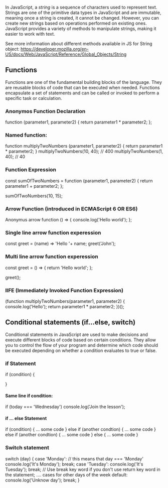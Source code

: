 In JavaScript, a *string* is a sequence of characters used to represent text. Strings are one of the primitive data types in JavaScript and are immutable, meaning once a string is created, it cannot be changed. However, you can create new strings based on operations performed on existing ones. JavaScript provides a variety of methods to manipulate strings, making it easier to work with text.

See more information about different methods available in JS for String object: https://developer.mozilla.org/en-US/docs/Web/JavaScript/Reference/Global_Objects/String


## Functions

Functions are one of the fundamental building blocks of the language. They are reusable blocks of code that can be executed when needed. Functions encapsulate a set of statements and can be called or invoked to perform a specific task or calculation. 

### Anonymos Function Declaration 
function (parameter1, parameter2) {
  return parameter1 * parameter2;
};

### Named function:
function multiplyTwoNumbers (parameter1, parameter2) {
  return parameter1 * parameter2;
}
multiplyTwoNumbers(10, 40); // 400
multiplyTwoNumbers(1, 40); // 40

### Function Expression
const sumOfTwoNumbers = function (parameter1, parameter2) {
  return parameter1 + parameter2;
};

sumOfTwoNumbers(10, 15);

### Arrow Function (introduced in ECMAScript 6 OR ES6)
Anonymus arrow function
() => {
  console.log('Hello world');
};

### Single line arrow function experession
const greet = (name) =>  'Hello '+ name;
greet('John');

### Multi line arrow function experession
const greet = () => {
  return 'Hello world';
};

greet();

### IIFE (Immediately Invoked Function Expression)
(function multiplyTwoNumbers(parameter1, parameter2) {
	console.log('Hello');
	return parameter1 * parameter2;
})();


## Conditional statements (if...else, switch)

Conditional statements in JavaScript are used to make decisions and execute different blocks of code based on certain conditions. They allow you to control the flow of your program and determine which code should be executed depending on whether a condition evaluates to true or false.

### if Statement

if (condition) {

}
#### Same line if condition:
if (today === 'Wednesday') console.log('Join the lesson');

#### if ... else Statement
if (condition) {
 ... some code
} else if (another condtion) {
 ... some code
} else if (another condtion) {
 ... some code
} else {
 ... some code
}

### Switch statement
switch (day) {
  case 'Monday':  // this means that day === 'Monday'
   console.log('It\'s Monday'); 
   break;
  case 'Tuesday':
    console.log('It\'s Tuesday');
    break; // Use break key word if you don't use return key word in the statement;
    .... cases for other days of the week
  default:
    console.log('Unknow day');
    break;
}
